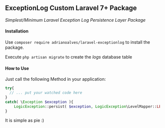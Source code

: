## ExceptionLog Custom Laravel 7+ Package
_Simplest/Minimum Laravel Exception Log Persistence Layer Package_

#### Installation
Use `composer require adrianoalves/laravel-exceptionlog` to install the package.

Execute ``php artisan migrate`` to create the _logs_ database table

#### How to Use

Just call the following Method in your application:
```php
try{
  // ... put your watched code here
}
catch( \Exception $exception ){
    LogicException::persist( $exception, LogicException\LevelMapper::LEVEL_ERROR_APPLICATION );
}
```
It is simple as pie :)
